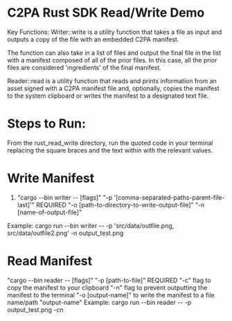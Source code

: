 # C2PA Rust SDK Read/Write Demo

Key Functions:
Writer::write is a utility function that takes a file as input and outputs a copy of the file with an embedded C2PA manifest.

The function can also take in a list of files and output the final file in the list with a manifest composed of all of the prior files. In this case, all the prior files are considered 'ingredients' of the final manifest.

Reader::read is a utility function that reads and prints information from an asset signed with a C2PA manifest file and, optionally, copies the manifest to the system clipboard or writes the manifest to a designated text file.


# Steps to Run:
From the rust_read_write directory, run the quoted code in your terminal replacing the square braces and the text within with the relevant values.

# Write Manifest

1. "cargo --bin writer -- [flags]"
"-p '[comma-separated-paths-parent-file-last]'" REQUIRED
"-o [path-to-directory-to-write-output-file]"
"-n [name-of-output-file]"

Example: 
cargo run --bin writer -- -p 'src/data/outfile.png, src/data/outfile2.png' -n output_test.png

# Read Manifest

"cargo --bin reader -- [flags]"
"-p [path-to-file]" REQUIRED
"-c" flag to copy the manifest to your clipboard
"-n" flag to prevent outputting the manifest to the terminal
"-o [output-name]" to write the manifest to a file name/path "output-name"
Example: 
cargo run --bin reader -- -p output_test.png -cn
